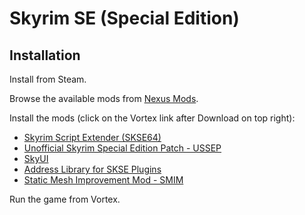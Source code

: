 # Skyrim SE (Special Edition)

## Installation

Install from Steam.

Browse the available mods from [Nexus Mods](https://www.nexusmods.com/games/skyrimspecialedition).

Install the mods (click on the Vortex link after Download on top right):

* [Skyrim Script Extender (SKSE64)](https://www.nexusmods.com/skyrimspecialedition/mods/30379?tab=description)
* [Unofficial Skyrim Special Edition Patch - USSEP](https://www.nexusmods.com/skyrimspecialedition/mods/266)
* [SkyUI](https://www.nexusmods.com/skyrimspecialedition/mods/12604)
* [Address Library for SKSE Plugins](https://www.nexusmods.com/skyrimspecialedition/mods/32444)
* [Static Mesh Improvement Mod - SMIM](https://www.nexusmods.com/skyrimspecialedition/mods/659)

Run the game from Vortex.
